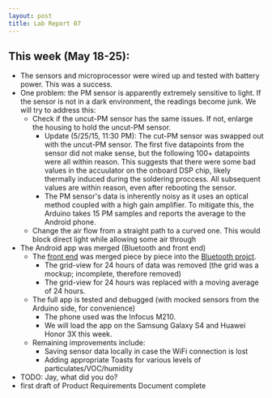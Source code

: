 ```yaml
---
layout: post
title: Lab Report 07
---
```

## This week (May 18-25):
* The sensors and microprocessor were wired up and tested with battery power.  This was a success.
* One problem: the PM sensor is apparently extremely sensitive to light.  If the sensor is not in a dark environment, the readings become junk.  We will try to address this:
  * Check if the uncut-PM sensor has the same issues.  If not, enlarge the housing to hold the uncut-PM sensor.
    * Update (5/25/15, 11:30 PM): The cut-PM sensor was swapped out with the uncut-PM sensor.  The first five datapoints from       the sensor did not make sense, but the following 100+ datapoints were all within reason.  This suggests that there were       some bad values in the accuulator on the onboard DSP chip, likely thermally induced during the soldering proccess.  All       subsequent values are within reason, even after rebooting the sensor.
    * The PM sensor's data is inherently noisy as it uses an optical method coupled with a high gain amplifier.  To mitigate       this, the Arduino takes 15 PM samples and reports the average to the Android phone.
  * Change the air flow from a straight path to a curved one.  This would block direct light while allowing some air through
* The Android app was merged (Bluetooth and front end)
  * The [front end](https://github.com/amberMZ/atomSPHERE) was merged piece by piece into the [Bluetooth projct](https://github.com/kaysoky/PREvent/tree/android).
    * The grid-view for 24 hours of data was removed (the grid was a mockup; incomplete, therefore removed)
    * The grid-view for 24 hours was replaced with a moving average of 24 hours.
  * The full app is tested and debugged (with mocked sensors from the Arduino side, for convenience)
    * The phone used was the Infocus M210.
    * We will load the app on the Samsung Galaxy S4 and Huawei Honor 3X this week.
  * Remaining improvements include:
    * Saving sensor data locally in case the WiFi connection is lost
    * Adding appropriate Toasts for various levels of particulates/VOC/humidity
* TODO: Jay, what did you do?
* first draft of Product Requirements Document complete
